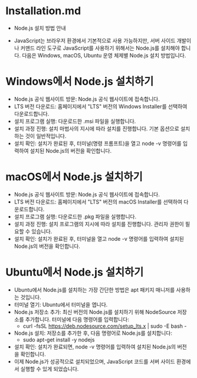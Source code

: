 # Installation.md
- Node.js 설치 방법 안내

- JavaScript는 브라우저 환경에서 기본적으로 사용 가능하지만, 서버 사이드 개발이나 커맨드 라인 도구로 JavaScript를 사용하기 위해서는 Node.js를 설치해야 합니다. 다음은 Windows, macOS, Ubuntu 운영 체제별 Node.js 설치 방법입니다.

# Windows에서 Node.js 설치하기
- Node.js 공식 웹사이트 방문: Node.js 공식 웹사이트에 접속합니다.
- LTS 버전 다운로드: 홈페이지에서 "LTS" 버전의 Windows Installer를 선택하여 다운로드합니다.
- 설치 프로그램 실행: 다운로드한 .msi 파일을 실행합니다.
- 설치 과정 진행: 설치 마법사의 지시에 따라 설치를 진행합니다. 기본 옵션으로 설치하는 것이 일반적입니다.
- 설치 확인: 설치가 완료된 후, 터미널(명령 프롬프트)을 열고 node -v 명령어를 입력하여 설치된 Node.js의 버전을 확인합니다.


# macOS에서 Node.js 설치하기
- Node.js 공식 웹사이트 방문: Node.js 공식 웹사이트에 접속합니다.
- LTS 버전 다운로드: 홈페이지에서 "LTS" 버전의 macOS Installer를 선택하여 다운로드합니다.
- 설치 프로그램 실행: 다운로드한 .pkg 파일을 실행합니다.
- 설치 과정 진행: 설치 프로그램의 지시에 따라 설치를 진행합니다. 관리자 권한이 필요할 수 있습니다.
- 설치 확인: 설치가 완료된 후, 터미널을 열고 node -v 명령어를 입력하여 설치된 Node.js의 버전을 확인합니다.


# Ubuntu에서 Node.js 설치하기
- Ubuntu에서 Node.js를 설치하는 가장 간단한 방법은 apt 패키지 매니저를 사용하는 것입니다.
- 터미널 열기: Ubuntu에서 터미널을 엽니다.
- Node.js 저장소 추가: 최신 버전의 Node.js를 설치하기 위해 NodeSource 저장소를 추가합니다. 터미널에 다음 명령어를 입력합니다:
    - curl -fsSL https://deb.nodesource.com/setup_lts.x | sudo -E bash -
- Node.js 설치: 저장소를 추가한 후, 다음 명령어로 Node.js를 설치합니다:
    - sudo apt-get install -y nodejs
- 설치 확인: 설치가 완료되면, node -v 명령어를 입력하여 설치된 Node.js의 버전을 확인합니다.
- 이제 Node.js가 성공적으로 설치되었으며, JavaScript 코드를 서버 사이드 환경에서 실행할 수 있게 되었습니다.
